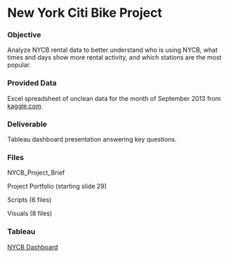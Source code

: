 # New York Citi Bike Project

### Objective
Analyze NYCB rental data to better understand who is using NYCB, what times and days show more rental activity, and which stations are the most popular.

### Provided Data
Excel spreadsheet of unclean data for the month of September 2013 from [kaggle.com](https://www.kaggle.com/datasets/ryanmcummings/citi-bike-data).

### Deliverable
Tableau dashboard presentation answering key questions.

### Files

NYCB_Project_Brief

Project Portfolio (starting slide 29)

Scripts (6 files)

Visuals (8 files)

### Tableau

[NYCB Dashboard](https://public.tableau.com/app/profile/courtney.shatley/viz/CitiBikeProject_16979217472920/Story1#2)
